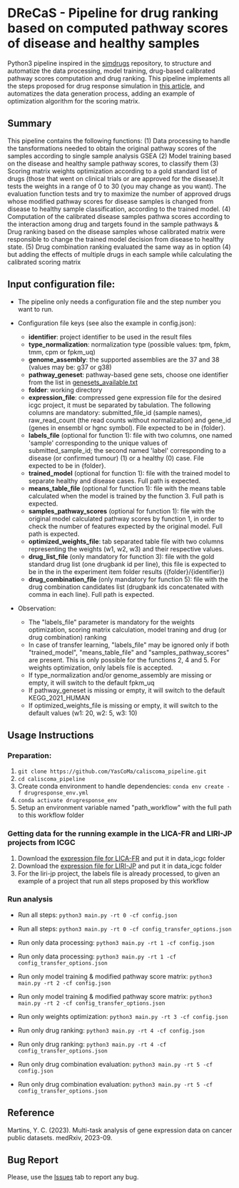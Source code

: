 # DReCaS - Pipeline for drug ranking based on computed pathway scores of disease and healthy samples

Python3 pipeline inspired in the [simdrugs](https://github.com/sepehrgolriz/simdrugs/tree/main) repository, to structure and automatize the data processing, model training, drug-based calibrated pathway scores computation and drug ranking. This pipeline implements all the steps proposed for drug response simulation in [this article](https://www.nature.com/articles/s41540-021-00199-1#Sec8), and automatizes the data generation process, adding an example of optimization algorithm for the scoring matrix.

## Summary

This pipeline contains the following functions: 
(1) Data processing to handle the tansformations needed to obtain the original pathway scores of the samples according to single sample analysis GSEA
(2) Model training based on the disease and healthy sample pathway scores, to classify them
(3) Scoring matrix weights optimization according to a gold standard list of drugs (those that went on clinical trials or are approved for the disease).It tests the weights in a range of 0 to 30 (you may change as you want). The evaluation function tests and try to maximize the number of approved drugs whose modified pathway scores for disease samples is changed from disease to healthy sample classification, according to the trained model.
(4) Computation of the calibrated disease samples pathwa scores according to the interaction among drug and targets found in the sample pathways & Drug ranking based on the disease samples whose calibrated matrix were responsible to change the trained model decision from disease to healthy state.
(5) Drug combination ranking evaluated the same way as in option (4) but adding the effects of multiple drugs in each sample while calculating the calibrated scoring matrix
            
## Input configuration file:
* The pipeline only needs a configuration file and the step number you want to run.
- Configuration file keys (see also the example in config.json):
    - **identifier**: project identifier to be used in the result files
    - **type_normalization**: normalization type (possible values: tpm, fpkm, tmm, cpm or fpkm_uq)
    - **genome_assembly**: the supported assemblies are the 37 and 38 (values may be: g37 or g38)
    - **pathway_geneset**: pathway-based gene sets, choose one identifier from the list in [genesets_available.txt](https://github.com/YasCoMa/caliscoma_pipeline/blob/master/genesets_available.txt)
    - **folder**: working directory
    - **expression_file**: compressed gene expression file for the desired icgc project, it must be separated by tabulation. The following columns are mandatory: submitted_file_id (sample names), raw_read_count (the read counts without normalization) and gene_id (genes in ensembl or hgnc symbol). File expected to be in {folder}.
    - **labels_file** (optional for function 1): file with two columns, one named 'sample' corresponding to the unique values of submitted_sample_id; the second named 'label' corresponding to a disease (or confirmed tumour) (1) or a healthy (0) case. File expected to be in {folder}.
    - **trained_model** (optional for function 1): file with the trained model to separate healthy and disease cases. Full path is expected.
    - **means_table_file** (optional for function 1): file with the means table calculated when the model is trained by the function 3. Full path is expected.
    - **samples_pathway_scores** (optional for function 1): file with the original model calculated pathway scores by function 1, in order to check the number of features expected by the original model. Full path is expected.
    - **optimized_weights_file**: tab separated table file with two columns representing the weights (w1, w2, w3) and their respective values.
    - **drug_list_file** (only mandatory for function 3): file with the gold standard drug list (one drugbank id per line), this file is expected to be in the in the experiment item folder results ({folder}/{identifier})
    - **drug_combination_file** (only mandatory for function 5): file with the drug combination candidates list (drugbank ids concatenated with comma in each line). Full path is expected.

- Observation:    
    * The "labels_file" parameter is mandatory for the weights optimization, scoring matrix calculation, model traning and drug (or drug combination) ranking 
    * In case of transfer learning, "labels_file" may be ignored only if both "trained_model", "means_table_file" and "samples_pathway_scores" are present. This is only possible for the functions 2, 4 and 5. For weights optimization, only labels file is accepted.
    * If type_normalization and/or genome_assembly are missing or empty, it will switch to the default fpkm_uq
    * If pathway_geneset is missing or empty, it will switch to the default KEGG_2021_HUMAN
    * If optimized_weights_file is missing or empty, it will switch to the default values (w1: 20, w2: 5, w3: 10)
    
## Usage Instructions
### Preparation:
1. ````git clone https://github.com/YasCoMa/caliscoma_pipeline.git````
2. ````cd caliscoma_pipeline````
3. Create conda environment to handle dependencies: ````conda env create -f drugresponse_env.yml````
4. ````conda activate drugresponse_env````
5. Setup an environment variable named "path_workflow" with the full path to this workflow folder

### Getting data for the running example in the LICA-FR and LIRI-JP projects from ICGC
1. Download the [expression file for LICA-FR](https://dcc.icgc.org/api/v1/download?fn=/current/Projects/LICA-FR/exp_seq.LICA-FR.tsv.gz) and put it in data_icgc folder
2. Download the [expression file for LIRI-JP](https://dcc.icgc.org/api/v1/download?fn=/current/Projects/LIRI-JP/exp_seq.LIRI-JP.tsv.gz) and put it in data_icgc folder
3. For the liri-jp project, the labels file is already processed, to given an example of a project that run all steps proposed by this workflow

### Run analysis
- Run all steps: ````python3 main.py -rt 0 -cf config.json````
- Run all steps: ````python3 main.py -rt 0 -cf config_transfer_options.json````

- Run only data processing: ````python3 main.py -rt 1 -cf config.json````
- Run only data processing: ````python3 main.py -rt 1 -cf config_transfer_options.json````

- Run only model training & modified pathway score matrix: ````python3 main.py -rt 2 -cf config.json````
- Run only model training & modified pathway score matrix: ````python3 main.py -rt 2 -cf config_transfer_options.json````

- Run only weights optimization: ````python3 main.py -rt 3 -cf config.json````

- Run only drug ranking: ````python3 main.py -rt 4 -cf config.json````
- Run only drug ranking: ````python3 main.py -rt 4 -cf config_transfer_options.json````

- Run only drug combination evaluation: ````python3 main.py -rt 5 -cf config.json````
- Run only drug combination evaluation: ````python3 main.py -rt 5 -cf config_transfer_options.json````

## Reference
Martins, Y. C. (2023). Multi-task analysis of gene expression data on cancer public datasets. medRxiv, 2023-09.

## Bug Report
Please, use the [Issues](https://github.com/YasCoMa/caliscoma_pipeline/issues) tab to report any bug.
